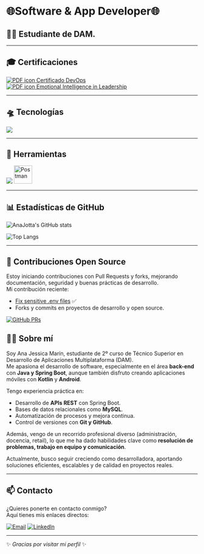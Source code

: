 # 🌐Software & App Developer🌐
## 👩‍💻 Estudiante de DAM. 

---

## 🎓 Certificaciones

<!-- Certificado DevOps -->
<a href="https://github.com/AnaJotta/AnaJotta/blob/main/Certificado%20DevOps.pdf" target="_blank">
  <img src="https://img.icons8.com/ios-filled/24/000000/pdf.png" alt="PDF icon"/> Certificado DevOps
</a>

<br/>

<!-- Certificado de Inteligencia Emocional en Liderazgo -->
<a href="https://github.com/AnaJotta/AnaJotta/blob/396e2dbcff0b2639b935bc549079e48bf133ddb2/Emotional%20Intelligence%20in%20Leadership.pdf" target="_blank">
  <img src="https://img.icons8.com/ios-filled/24/000000/pdf.png" alt="PDF icon"/> Emotional Intelligence in Leadership
</a>



---

## 🛸 Tecnologías  

<p align="left">
  <img src="https://skillicons.dev/icons?i=html,css,js,java,kotlin,spring" />
</p>

---

## 🔧 Herramientas  

<p align="left">
  <img src="https://skillicons.dev/icons?i=git,github,docker,idea,eclipse,vscode" />
  <img src="https://cdn.worldvectorlogo.com/logos/postman.svg" alt="Postman" width="48" height="48"/>
</p>



---

## 📊 Estadísticas de GitHub

![AnaJotta's GitHub stats](https://github-readme-stats.vercel.app/api?username=AnaJotta&show_icons=true&theme=radical)

![Top Langs](https://github-readme-stats.vercel.app/api/top-langs/?username=AnaJotta&layout=compact&theme=radical)

---

## 🌟 Contribuciones Open Source

Estoy iniciando contribuciones con Pull Requests y forks, mejorando documentación, seguridad y buenas prácticas de desarrollo.  
Mi contribución reciente:

- [Fix sensitive .env files](https://github.com/firstcontributions/backend/pull/77) ✅
- Forks y commits en proyectos de desarrollo y open source.

[![GitHub PRs](https://img.shields.io/badge/PRs-open-brightgreen?style=flat&logo=github)](https://github.com/pulls?q=is%3Apr+author%3AAnaJotta)


## 🙋‍♀️ Sobre mí

Soy Ana Jessica Marín, estudiante de 2º curso de Técnico Superior en Desarrollo de Aplicaciones Multiplataforma (DAM).  
Me apasiona el desarrollo de software, especialmente en el área **back-end** con **Java y Spring Boot**, aunque también disfruto creando aplicaciones móviles con **Kotlin** y **Android**.

Tengo experiencia práctica en:
- Desarrollo de **APIs REST** con Spring Boot.
- Bases de datos relacionales como **MySQL**.
- Automatización de procesos y mejora continua.
- Control de versiones con **Git y GitHub**.

Además, vengo de un recorrido profesional diverso (administración, docencia, retail), lo que me ha dado habilidades clave como **resolución de problemas, trabajo en equipo y comunicación**.

Actualmente, busco seguir creciendo como desarrolladora, aportando soluciones eficientes, escalables y de calidad en proyectos reales.

---

## 📫 Contacto

¿Quieres ponerte en contacto conmigo?  
Aquí tienes mis enlaces directos:

[![Email](https://img.shields.io/badge/Email-Contact-red?style=flat-square&logo=gmail&logoColor=white)](mailto:anajessicamarinmorales@gmail.com)
[![LinkedIn](https://img.shields.io/badge/LinkedIn-Connect-blue?style=flat-square&logo=linkedin&logoColor=white)](https://www.linkedin.com/in/ana-j-marin-morales/)


---
✨ _Gracias por visitar mi perfil_ ✨

